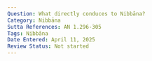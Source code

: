 ```yaml
---
Question: What directly conduces to Nibbāna?
Category: Nibbāna
Sutta References: AN 1.296-305
Tags: Nibbāna
Date Entered: April 11, 2025
Review Status: Not started
---
```

